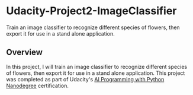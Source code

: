 # Udacity-Project2-ImageClassifier
Train an image classifier to recognize different species of flowers, then export it for use in a stand alone application.

## Overview
In this project, I will train an image classifier to recognize different species of flowers, then export it for use in a stand alone application.
This project was completed as part of Udacity's [AI Programming with Python Nanodegree](/https://www.udacity.com/course/ai-programming-python-nanodegree--nd089?utm_source=gsem_brand&utm_medium=ads_r&utm_campaign=12949497746_c_individuals&utm_term=130336583708&utm_keyword=%2Bnanodegree%20%2Bpython%20%2Bai_b&gclid=CjwKCAiAyfybBhBKEiwAgtB7fl8mGnollqsIAzZLMhV1pMoopbYcaqvkK5ivRsTLajINWVHjGCId_xoCs0oQAvD_BwE) certification.
